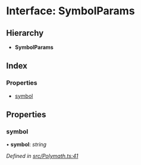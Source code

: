 # Interface: SymbolParams

## Hierarchy

- **SymbolParams**

## Index

### Properties

- [symbol](_polymath_.symbolparams.md#symbol)

## Properties

### symbol

• **symbol**: _string_

_Defined in [src/Polymath.ts:41](https://github.com/PolymathNetwork/polymath-sdk/blob/660aba8/src/Polymath.ts#L41)_
